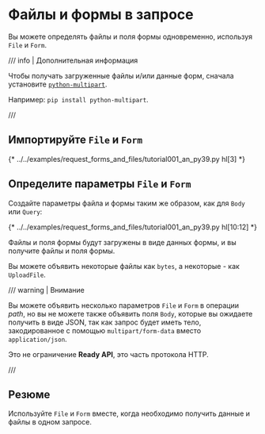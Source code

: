 # Файлы и формы в запросе

Вы можете определять файлы и поля формы одновременно, используя `File` и `Form`.

/// info | Дополнительная информация

Чтобы получать загруженные файлы и/или данные форм, сначала установите <a href="https://github.com/Kludex/python-multipart" class="external-link" target="_blank">`python-multipart`</a>.

Например: `pip install python-multipart`.

///

## Импортируйте `File` и `Form`

{* ../../examples/request_forms_and_files/tutorial001_an_py39.py hl[3] *}

## Определите параметры `File` и `Form`

Создайте параметры файла и формы таким же образом, как для `Body` или `Query`:

{* ../../examples/request_forms_and_files/tutorial001_an_py39.py hl[10:12] *}

Файлы и поля формы будут загружены в виде данных формы, и вы получите файлы и поля формы.

Вы можете объявить некоторые файлы как `bytes`, а некоторые - как `UploadFile`.

/// warning | Внимание

Вы можете объявить несколько параметров `File` и `Form` в операции *path*, но вы не можете также объявить поля `Body`, которые вы ожидаете получить в виде JSON, так как запрос будет иметь тело, закодированное с помощью `multipart/form-data` вместо `application/json`.

Это не ограничение **Ready API**, это часть протокола HTTP.

///

## Резюме

Используйте `File` и `Form` вместе, когда необходимо получить данные и файлы в одном запросе.
